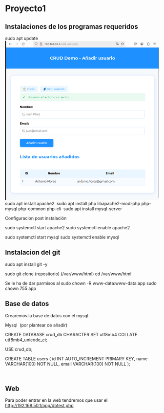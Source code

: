 # Proyecto1

## Instalaciones de los programas requeridos

sudo apt update
![](./imagenes/add_user.png)
sudo apt install apache2
<img>
sudo apt install php libapache2-mod-php php-mysql php-common php-cli
<img>
sudo apt install mysql-server
<img>

Configuracion post instalación

sudo systemctl start apache2
sudo systemctl enable apache2
<img>

sudo systemctl start mysql
sudo systemctl enable mysql
<img>

## Instalacion del git

sudo apt install git -y
<img>

sudo git clone (repositorio) (/var/www/html)
cd /var/www/html
<img>

Se le ha de dar parmisos al 
sudo chown -R www-data:www-data app
sudo chown 755 app
<img>

## Base de datos

Crearemos la base de datos con el mysql

Mysql
<img> (por plantear de añadir)

CREATE DATABASE crud_db CHARACTER SET utf8mb4 COLLATE utf8mb4_unicode_ci;

USE crud_db;

CREATE TABLE users (
    id INT AUTO_INCREMENT PRIMARY KEY,
    name VARCHAR(100) NOT NULL,
    email VARCHAR(100) NOT NULL
);

<img>

## Web
Para poder entrar en la web tendremos que usar el 
http://192.168.50.1/app/dbtest.php
<img>
